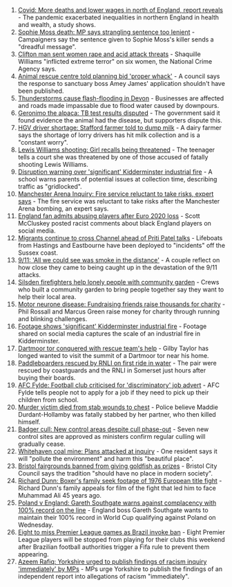 1. [Covid: More deaths and lower wages in north of England, report reveals](https://www.bbc.co.uk/news/uk-england-58486111?at_medium=RSS&at_campaign=KARANGA) - The pandemic exacerbated inequalities in northern England in health and wealth, a study shows.
2. [Sophie Moss death: MP says strangling sentence too lenient](https://www.bbc.co.uk/news/uk-england-tees-58492328?at_medium=RSS&at_campaign=KARANGA) - Campaigners say the sentence given to Sophie Moss's killer sends a "dreadful message".
3. [Clifton man sent women rape and acid attack threats](https://www.bbc.co.uk/news/uk-england-nottinghamshire-58491156?at_medium=RSS&at_campaign=KARANGA) - Shaquille Williams "inflicted extreme terror" on six women, the National Crime Agency says.
4. [Animal rescue centre told planning bid 'proper whack'](https://www.bbc.co.uk/news/uk-england-kent-58487855?at_medium=RSS&at_campaign=KARANGA) - A council says the response to sanctuary boss Amey James' application shouldn't have been published.
5. [Thunderstorms cause flash-flooding in Devon](https://www.bbc.co.uk/news/uk-england-devon-58487733?at_medium=RSS&at_campaign=KARANGA) - Businesses are affected and roads made impassable due to flood water caused by downpours.
6. [Geronimo the alpaca: TB test results disputed](https://www.bbc.co.uk/news/uk-england-bristol-58490510?at_medium=RSS&at_campaign=KARANGA) - The government said it found evidence the animal had the disease, but supporters dispute this.
7. [HGV driver shortage: Stafford farmer told to dump milk](https://www.bbc.co.uk/news/uk-england-stoke-staffordshire-58480823?at_medium=RSS&at_campaign=KARANGA) - A dairy farmer says the shortage of lorry drivers has hit milk collection and is a "constant worry".
8. [Lewis Williams shooting: Girl recalls being threatened](https://www.bbc.co.uk/news/uk-england-south-yorkshire-58486408?at_medium=RSS&at_campaign=KARANGA) - The teenager tells a court she was threatened by one of those accused of fatally shooting Lewis Williams.
9. [Disruption warning over 'significant' Kidderminster industrial fire](https://www.bbc.co.uk/news/uk-england-hereford-worcester-58488793?at_medium=RSS&at_campaign=KARANGA) - A school warns parents of potential issues at collection time, describing traffic as "gridlocked".
10. [Manchester Arena Inquiry: Fire service reluctant to take risks, expert says](https://www.bbc.co.uk/news/uk-england-manchester-58493171?at_medium=RSS&at_campaign=KARANGA) - The fire service was reluctant to take risks after the Manchester Arena bombing, an expert says.
11. [England fan admits abusing players after Euro 2020 loss](https://www.bbc.co.uk/news/uk-england-merseyside-58490690?at_medium=RSS&at_campaign=KARANGA) - Scott McCluskey posted racist comments about black England players on social media.
12. [Migrants continue to cross Channel ahead of Priti Patel talks](https://www.bbc.co.uk/news/uk-england-kent-58484976?at_medium=RSS&at_campaign=KARANGA) - Lifeboats from Hastings and Eastbourne have been deployed to "incidents" off the Sussex coast.
13. [9/11: 'All we could see was smoke in the distance'](https://www.bbc.co.uk/news/uk-england-birmingham-58486093?at_medium=RSS&at_campaign=KARANGA) - A couple reflect on how close they came to being caught up in the devastation of the 9/11 attacks.
14. [Silsden firefighters help lonely people with community garden](https://www.bbc.co.uk/news/uk-england-leeds-58493891?at_medium=RSS&at_campaign=KARANGA) - Crews who built a community garden to bring people together say they want to help their local area.
15. [Motor neurone disease: Fundraising friends raise thousands for charity](https://www.bbc.co.uk/news/uk-england-london-58361439?at_medium=RSS&at_campaign=KARANGA) - Phil Rossall and Marcus Green raise money for charity through running and blinking challenges.
16. [Footage shows 'significant' Kidderminster industrial fire](https://www.bbc.co.uk/news/uk-england-hereford-worcester-58493300?at_medium=RSS&at_campaign=KARANGA) - Footage shared on social media captures the scale of an industrial fire in Kidderminster.
17. [Dartmoor tor conquered with rescue team's help](https://www.bbc.co.uk/news/uk-england-devon-58469025?at_medium=RSS&at_campaign=KARANGA) - Gilby Taylor has longed wanted to visit the summit of a Dartmoor tor near his home.
18. [Paddleboarders rescued by RNLI on first ride in water](https://www.bbc.co.uk/news/uk-england-somerset-58486084?at_medium=RSS&at_campaign=KARANGA) - The pair were rescued by coastguards and the RNLI in Somerset just hours after buying their boards.
19. [AFC Fylde: Football club criticised for 'discriminatory' job advert](https://www.bbc.co.uk/news/uk-england-lancashire-58486514?at_medium=RSS&at_campaign=KARANGA) - AFC Fylde tells people not to apply for a job if they need to pick up their children from school.
20. [Murder victim died from stab wounds to chest](https://www.bbc.co.uk/news/uk-england-northamptonshire-58487356?at_medium=RSS&at_campaign=KARANGA) - Police believe Maddie Durdant-Hollamby was fatally stabbed by her partner, who then killed himself.
21. [Badger cull: New control areas despite cull phase-out](https://www.bbc.co.uk/news/uk-england-58487796?at_medium=RSS&at_campaign=KARANGA) - Seven new control sites are approved as ministers confirm regular culling will gradually cease.
22. [Whitehaven coal mine: Plans attacked at inquiry](https://www.bbc.co.uk/news/uk-england-cumbria-58486906?at_medium=RSS&at_campaign=KARANGA) - One resident says it will "pollute the environment" and harm this "beautiful place".
23. [Bristol fairgrounds banned from giving goldfish as prizes](https://www.bbc.co.uk/news/uk-england-bristol-58489358?at_medium=RSS&at_campaign=KARANGA) - Bristol City Council says the tradition "should have no place in modern society".
24. [Richard Dunn: Boxer's family seek footage of 1976 European title fight](https://www.bbc.co.uk/news/uk-england-york-north-yorkshire-58488856?at_medium=RSS&at_campaign=KARANGA) - Richard Dunn's family appeals for film of the fight that led him to face Muhammad Ali 45 years ago.
25. [Poland v England: Gareth Southgate warns against complacency with 100% record on the line](https://www.bbc.co.uk/sport/football/58404777?at_medium=RSS&at_campaign=KARANGA) - England boss Gareth Southgate wants to maintain their 100% record in World Cup qualifying against Poland on Wednesday.
26. [Eight to miss Premier League games as Brazil invoke ban](https://www.bbc.co.uk/sport/football/58486811?at_medium=RSS&at_campaign=KARANGA) - Eight Premier League players will be stopped from playing for their clubs this weekend after Brazilian football authorities trigger a Fifa rule to prevent them appearing.
27. [Azeem Rafiq: Yorkshire urged to publish findings of racism inquiry 'immediately' by MPs](https://www.bbc.co.uk/sport/cricket/58490078?at_medium=RSS&at_campaign=KARANGA) - MPs urge Yorkshire to publish the findings of an independent report into allegations of racism "immediately".
